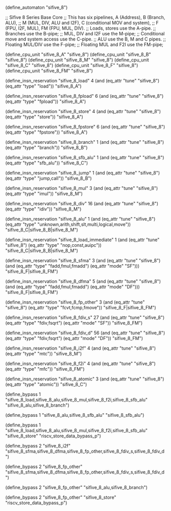 (define_automaton "sifive_8")

;; Sifive 8 Series Base Core
;; This has six pipelines, A (Address), B (Branch, ALU),
;; M (MUL, DIV, ALU and I2F), C (conditional MOV and system),
;; F (FPU, I2F, MUL), FM (FPU, MUL, DIV).
;; Loads, stores use the A-pipe.
;; Branches use the B-pipe;
;; MUL, DIV and I2F use the M-pipe;
;; Conditional move and system access use the C-pipe.
;; ALU use the B, M and C pipes.
;; Floating MUL/DIV use the F-pipe;
;; Floating MUL and F2I use the FM-pipe;

(define_cpu_unit "sifive_8_A" "sifive_8")
(define_cpu_unit "sifive_8_B" "sifive_8")
(define_cpu_unit "sifive_8_M" "sifive_8")
(define_cpu_unit "sifive_8_C" "sifive_8")
(define_cpu_unit "sifive_8_F" "sifive_8")
(define_cpu_unit "sifive_8_FM" "sifive_8")

(define_insn_reservation "sifive_8_load" 4
  (and (eq_attr "tune" "sifive_8")
       (eq_attr "type" "load"))
  "sifive_8_A")

(define_insn_reservation "sifive_8_fpload" 6
  (and (eq_attr "tune" "sifive_8")
       (eq_attr "type" "fpload"))
  "sifive_8_A")

(define_insn_reservation "sifive_8_store" 4
  (and (eq_attr "tune" "sifive_8")
       (eq_attr "type" "store"))
  "sifive_8_A")

(define_insn_reservation "sifive_8_fpstore" 6
  (and (eq_attr "tune" "sifive_8")
       (eq_attr "type" "fpstore"))
  "sifive_8_A")

(define_insn_reservation "sifive_8_branch" 1
  (and (eq_attr "tune" "sifive_8")
       (eq_attr "type" "branch"))
  "sifive_8_B")

(define_insn_reservation "sifive_8_sfb_alu" 1
  (and (eq_attr "tune" "sifive_8")
       (eq_attr "type" "sfb_alu"))
  "sifive_8_C")

(define_insn_reservation "sifive_8_jump" 1
  (and (eq_attr "tune" "sifive_8")
       (eq_attr "type" "jump,call"))
  "sifive_8_B")

(define_insn_reservation "sifive_8_mul" 3
  (and (eq_attr "tune" "sifive_8")
       (eq_attr "type" "imul"))
  "sifive_8_M")

(define_insn_reservation "sifive_8_div" 16
  (and (eq_attr "tune" "sifive_8")
       (eq_attr "type" "idiv"))
  "sifive_8_M")

(define_insn_reservation "sifive_8_alu" 1
  (and (eq_attr "tune" "sifive_8")
       (eq_attr "type" "unknown,arith,shift,slt,multi,logical,move"))
  "sifive_8_C|sifive_8_B|sifive_8_M")

(define_insn_reservation "sifive_8_load_immediate" 1
  (and (eq_attr "tune" "sifive_8")
       (eq_attr "type" "nop,const,auipc"))
  "sifive_8_C|sifive_8_B|sifive_8_M")

(define_insn_reservation "sifive_8_sfma" 3
  (and (eq_attr "tune" "sifive_8")
       (and (eq_attr "type" "fadd,fmul,fmadd")
	    (eq_attr "mode" "SF")))
  "sifive_8_F|sifive_8_FM")

(define_insn_reservation "sifive_8_dfma" 5
  (and (eq_attr "tune" "sifive_8")
       (and (eq_attr "type" "fadd,fmul,fmadd")
	    (eq_attr "mode" "DF")))
  "sifive_8_F|sifive_8_FM")

(define_insn_reservation "sifive_8_fp_other" 3
  (and (eq_attr "tune" "sifive_8")
       (eq_attr "type" "fcvt,fcmp,fmove"))
  "sifive_8_F|sifive_8_FM")

(define_insn_reservation "sifive_8_fdiv_s" 27
  (and (eq_attr "tune" "sifive_8")
       (eq_attr "type" "fdiv,fsqrt")
       (eq_attr "mode" "SF"))
  "sifive_8_FM")

(define_insn_reservation "sifive_8_fdiv_d" 56
  (and (eq_attr "tune" "sifive_8")
       (eq_attr "type" "fdiv,fsqrt")
       (eq_attr "mode" "DF"))
  "sifive_8_FM")

(define_insn_reservation "sifive_8_i2f" 4
  (and (eq_attr "tune" "sifive_8")
       (eq_attr "type" "mtc"))
  "sifive_8_M")

(define_insn_reservation "sifive_8_f2i" 4
  (and (eq_attr "tune" "sifive_8")
       (eq_attr "type" "mfc"))
  "sifive_8_FM")

(define_insn_reservation "sifive_8_atomic" 3
  (and (eq_attr "tune" "sifive_8")
       (eq_attr "type" "atomic"))
  "sifive_8_C")

(define_bypass 1 "sifive_8_load,sifive_8_alu,sifive_8_mul,sifive_8_f2i,sifive_8_sfb_alu"
  "sifive_8_alu,sifive_8_branch")

(define_bypass 1 "sifive_8_alu,sifive_8_sfb_alu"
  "sifive_8_sfb_alu")

(define_bypass 1 "sifive_8_load,sifive_8_alu,sifive_8_mul,sifive_8_f2i,sifive_8_sfb_alu"
  "sifive_8_store" "riscv_store_data_bypass_p")

(define_bypass 2 "sifive_8_i2f"
  "sifive_8_sfma,sifive_8_dfma,sifive_8_fp_other,sifive_8_fdiv_s,sifive_8_fdiv_d")

(define_bypass 2 "sifive_8_fp_other"
  "sifive_8_sfma,sifive_8_dfma,sifive_8_fp_other,sifive_8_fdiv_s,sifive_8_fdiv_d")

(define_bypass 2 "sifive_8_fp_other"
  "sifive_8_alu,sifive_8_branch")

(define_bypass 2 "sifive_8_fp_other"
  "sifive_8_store" "riscv_store_data_bypass_p")
